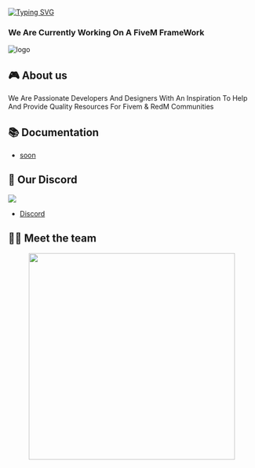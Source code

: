 [![Typing SVG](https://readme-typing-svg.herokuapp.com?size=24&duration=6500&color=FFFFFF&lines=WELCOME+TO+FS-DEVELOPMENT)](https://git.io/typing-svg)

<h3 align="left">We Are Currently Working On A FiveM FrameWork</h3>
<p align="left">

![logo](https://cdn.discordapp.com/attachments/688435303240957992/1015131901872308304/card.png)


## 🎮 About us
We Are Passionate Developers And Designers With An Inspiration To Help And Provide Quality Resources For Fivem & RedM Communities

## 📚 Documentation
- [soon]()
  
## 🎤 Our Discord
 <div align="left">
  <p><a href="https://discord.gg/6kJ5ubDEWE">
      <img src="https://img.shields.io/discord/869166393470357535?style=for-the-badge&logo=discord&labelColor=7289da&logoColor=white&color=2c2f33&label=Discord"/>
  </a></p>
</div>

  - [Discord](https://discord.gg/6kJ5ubDEWE)
 
## 👨‍💻 Meet the team
<p align="center">
 <a href=https://github.com/IDKFORCE><img width="420" src=https://github-readme-stats.vercel.app/api?username=IDKFORCE&count_private=true&show_icons=true&title_color=dc143c&text_color=ffffff&icon_color=dc143c&hide_border=true&bg_color=282a36&layout=compact&hide_title=false&hide_rank=false><a>
